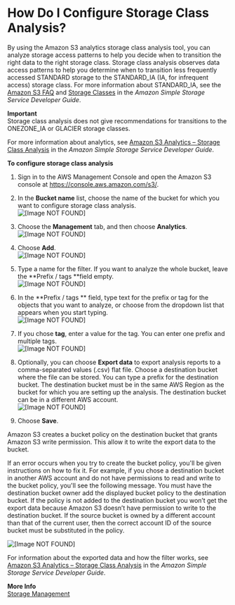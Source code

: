 # How Do I Configure Storage Class Analysis?<a name="configure-analytics-storage-class"></a>

By using the Amazon S3 analytics storage class analysis tool, you can analyze storage access patterns to help you decide when to transition the right data to the right storage class\. Storage class analysis observes data access patterns to help you determine when to transition less frequently accessed STANDARD storage to the STANDARD\_IA \(IA, for infrequent access\) storage class\. For more information about STANDARD\_IA, see the [Amazon S3 FAQ](https://aws.amazon.com/s3/faqs/#sia) and [Storage Classes](https://docs.aws.amazon.com/AmazonS3/latest/dev//storage-class-intro.html) in the *Amazon Simple Storage Service Developer Guide*\.

**Important**  
Storage class analysis does not give recommendations for transitions to the ONEZONE\_IA or GLACIER storage classes\.

For more information about analytics, see [Amazon S3 Analytics – Storage Class Analysis](https://docs.aws.amazon.com/AmazonS3/latest/dev/analytics-storage-class.html) in the *Amazon Simple Storage Service Developer Guide*\.

**To configure storage class analysis**

1. Sign in to the AWS Management Console and open the Amazon S3 console at [https://console\.aws\.amazon\.com/s3/](https://console.aws.amazon.com/s3/)\.

1. In the **Bucket name** list, choose the name of the bucket for which you want to configure storage class analysis\.  
![\[Image NOT FOUND\]](http://docs.aws.amazon.com/AmazonS3/latest/user-guide/images/choose-bucket-name.png)

1. Choose the **Management** tab, and then choose **Analytics**\.  
![\[Image NOT FOUND\]](http://docs.aws.amazon.com/AmazonS3/latest/user-guide/images/choose-management-tab.png)

1. Choose **Add**\.  
![\[Image NOT FOUND\]](http://docs.aws.amazon.com/AmazonS3/latest/user-guide/images/storage-class-analysis-add-filter.png)

1. Type a name for the filter\. If you want to analyze the whole bucket, leave the **Prefix / tags **field empty\.  
![\[Image NOT FOUND\]](http://docs.aws.amazon.com/AmazonS3/latest/user-guide/images/storage-class-analysis-filter.png)

1. In the **Prefix / tags ** field, type text for the prefix or tag for the objects that you want to analyze, or choose from the dropdown list that appears when you start typing\.  
![\[Image NOT FOUND\]](http://docs.aws.amazon.com/AmazonS3/latest/user-guide/images/storage-class-analysis-prefix.png)

1. If you chose **tag**, enter a value for the tag\. You can enter one prefix and multiple tags\.  
![\[Image NOT FOUND\]](http://docs.aws.amazon.com/AmazonS3/latest/user-guide/images/storage-class-analysis-tag.png)

1. Optionally, you can choose **Export data** to export analysis reports to a comma\-separated values \(\.csv\) flat file\. Choose a destination bucket where the file can be stored\. You can type a prefix for the destination bucket\. The destination bucket must be in the same AWS Region as the bucket for which you are setting up the analysis\. The destination bucket can be in a different AWS account\.   
![\[Image NOT FOUND\]](http://docs.aws.amazon.com/AmazonS3/latest/user-guide/images/storage-class-analysis-export.png)

1. Choose **Save**\.

 Amazon S3 creates a bucket policy on the destination bucket that grants Amazon S3 write permission\. This allow it to write the export data to the bucket\. 

 If an error occurs when you try to create the bucket policy, you'll be given instructions on how to fix it\. For example, if you chose a destination bucket in another AWS account and do not have permissions to read and write to the bucket policy, you'll see the following message\. You must have the destination bucket owner add the displayed bucket policy to the destination bucket\. If the policy is not added to the destination bucket you won’t get the export data because Amazon S3 doesn’t have permission to write to the destination bucket\. If the source bucket is owned by a different account than that of the current user, then the correct account ID of the source bucket must be substituted in the policy\.

![\[Image NOT FOUND\]](http://docs.aws.amazon.com/AmazonS3/latest/user-guide/images/analytics-bucket-policy.png)

For information about the exported data and how the filter works, see [Amazon S3 Analytics – Storage Class Analysis](https://docs.aws.amazon.com/AmazonS3/latest/dev/analytics-storage-class.html) in the *Amazon Simple Storage Service Developer Guide*\.

**More Info**  
 [Storage Management](storage-management.md)